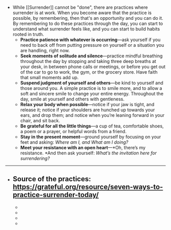 - While [[Surrender]] cannot be "done", there are practices where surrender is at work. When you become aware that the practice is possible, by remembering, then that's an opportunity and you can do it. By remembering to do these practices through the day, you can start to understand what surrender feels like, and you can start to build habits rooted in truth.
	- **Practice patience with whatever is occurring**—ask yourself if you need to back off from putting pressure on yourself or a situation you are handling, right now.
	- **Seek moments of solitude and silence**—practice mindful breathing throughout the day by stopping and taking three deep breaths at your desk, in between phone calls or meetings, or before you get out of the car to go to work, the gym, or the grocery store. Have faith that small moments add up.
	- **Suspend judgment of yourself and others**—be kind to yourself and those around you. A simple practice is to smile more, and to allow a soft and sincere smile to change your entire energy. Throughout the day, smile at yourself and others with gentleness.
	- **Relax your body when possible**—notice if your jaw is tight, and release it; notice if your shoulders are hunched up towards your ears, and drop them; and notice when you’re leaning forward in your chair, and sit back.
	- **Be grateful for all the little things**—a cup of tea, comfortable shoes, a poem or a prayer, or helpful words from a friend.
	- **Stay in the present moment**—ground yourself by focusing on your feet and asking: *Where am I, and What am I doing?*
	- **Meet your resistance with an open heart**—*Oh, there’s my resistance. *And then ask yourself: *What’s the invitation here for surrendering?*
- ---
- Source of the practices: https://grateful.org/resource/seven-ways-to-practice-surrender-today/
	-
	-
	-
	-
	-
